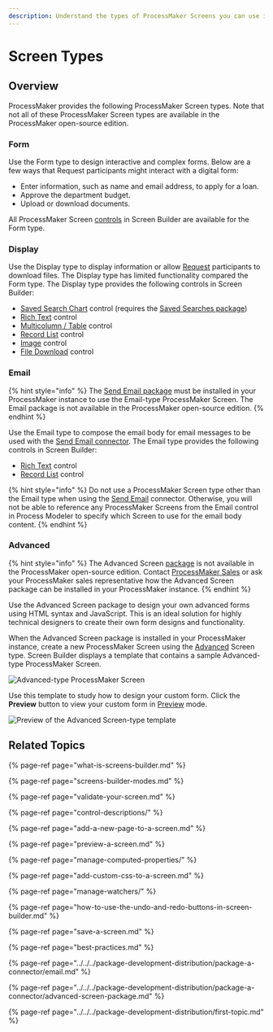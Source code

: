 ```yaml
---
description: Understand the types of ProcessMaker Screens you can use in Screen Builder.
---
```


# Screen Types

## Overview

ProcessMaker provides the following ProcessMaker Screen types. Note that not all of these ProcessMaker Screen types are available in the ProcessMaker open-source edition.

### Form

Use the Form type to design interactive and complex forms. Below are a few ways that Request participants might interact with a digital form:

* Enter information, such as name and email address, to apply for a loan.
* Approve the department budget.
* Upload or download documents.

All ProcessMaker Screen [controls](control-descriptions/) in Screen Builder are available for the Form type.

### Display

Use the Display type to display information or allow [Request](../../../using-processmaker/requests/what-is-a-request.md) participants to download files. The Display type has limited functionality compared the Form type. The Display type provides the following controls in Screen Builder:

* [Saved Search Chart](control-descriptions/saved-search-chart-control-settings.md) control \(requires the [Saved Searches package](../../../package-development-distribution/package-a-connector/saved-searches-package.md)\)
* [Rich Text](control-descriptions/rich-text-control-settings.md) control
* [Multicolumn / Table](control-descriptions/multi-column-button-control-settings.md) control
* [Record List](control-descriptions/record-list-control-settings.md) control
* [Image](control-descriptions/image-control-settings.md) control
* [File Download](control-descriptions/file-download-control-settings.md) control

### Email

{% hint style="info" %}
The [Send Email package](../../../package-development-distribution/package-a-connector/email.md) must be installed in your ProcessMaker instance to use the Email-type ProcessMaker Screen. The Email package is not available in the ProcessMaker open-source edition.
{% endhint %}

Use the Email type to compose the email body for email messages to be used with the [Send Email connector](../../process-design/model-processes-using-connectors/available-connectors-from-processmaker/email-connector.md). The Email type provides the following controls in Screen Builder:

* [Rich Text](control-descriptions/rich-text-control-settings.md) control
* [Record List](control-descriptions/record-list-control-settings.md) control

{% hint style="info" %}
Do not use a ProcessMaker Screen type other than the Email type when using the [Send Email](../../process-design/model-processes-using-connectors/available-connectors-from-processmaker/email-connector.md) connector. Otherwise, you will not be able to reference any ProcessMaker Screens from the Email control in Process Modeler to specify which Screen to use for the email body content.
{% endhint %}

### Advanced

{% hint style="info" %}
The Advanced Screen [package](../../../package-development-distribution/first-topic.md) is not available in the ProcessMaker open-source edition. Contact [ProcessMaker Sales](mailto:sales@processmaker.com) or ask your ProcessMaker sales representative how the Advanced Screen package can be installed in your ProcessMaker instance.
{% endhint %}

Use the Advanced Screen package to design your own advanced forms using HTML syntax and JavaScript. This is an ideal solution for highly technical designers to create their own form designs and functionality.

When the Advanced Screen package is installed in your ProcessMaker instance, create a new ProcessMaker Screen using the [Advanced](types-for-screens.md#advanced) Screen type. Screen Builder displays a template that contains a sample Advanced-type ProcessMaker Screen.

![Advanced-type ProcessMaker Screen](../../../.gitbook/assets/advanced-screen-builder-processes.png)

Use this template to study how to design your custom form. Click the **Preview** button to view your custom form in [Preview](screens-builder-modes.md#preview-mode) mode.

![Preview of the Advanced Screen-type template](../../../.gitbook/assets/advanced-screen-preview-processes.png)

## Related Topics

{% page-ref page="what-is-screens-builder.md" %}

{% page-ref page="screens-builder-modes.md" %}

{% page-ref page="validate-your-screen.md" %}

{% page-ref page="control-descriptions/" %}

{% page-ref page="add-a-new-page-to-a-screen.md" %}

{% page-ref page="preview-a-screen.md" %}

{% page-ref page="manage-computed-properties/" %}

{% page-ref page="add-custom-css-to-a-screen.md" %}

{% page-ref page="manage-watchers/" %}

{% page-ref page="how-to-use-the-undo-and-redo-buttons-in-screen-builder.md" %}

{% page-ref page="save-a-screen.md" %}

{% page-ref page="best-practices.md" %}

{% page-ref page="../../../package-development-distribution/package-a-connector/email.md" %}

{% page-ref page="../../../package-development-distribution/package-a-connector/advanced-screen-package.md" %}

{% page-ref page="../../../package-development-distribution/first-topic.md" %}

